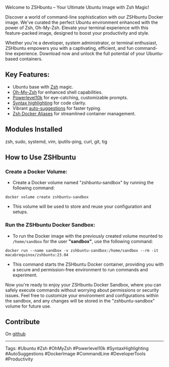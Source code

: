 Welcome to ZSHbuntu – Your Ultimate Ubuntu Image with Zsh Magic!

Discover a world of command-line sophistication with our ZSHbuntu Docker image. We've curated the perfect Ubuntu environment enhanced with the power of Zsh, Oh-My-Zsh. Elevate your terminal experience with this feature-packed image, designed to boost your productivity and style.

Whether you're a developer, system administrator, or terminal enthusiast, ZSHbuntu empowers you with a captivating, efficient, and fun command-line experience. Download now and unlock the full potential of your Ubuntu-based containers.

## Key Features:

- Ubuntu base with [Zsh](https://en.wikipedia.org/wiki/Z_shell) magic.
- [Oh-My-Zsh](https://ohmyz.sh) for enhanced shell capabilities.
- [Powerlevel10k](https://github.com/romkatv/powerlevel10k) for eye-catching, customizable prompts.
- [Syntax highlighting](https://github.com/zsh-users/zsh-syntax-highlighting) for code clarity.
- Vibrant [auto-suggestions](https://github.com/zsh-users/zsh-autosuggestions) for faster typing.
- [Zsh Docker Aliases](https://github.com/akarzim/zsh-docker-aliases) for streamlined container management.

## Modules Installed
zsh, sudo, systemd, vim, iputils-ping, curl, git, tig

## How to Use ZSHbuntu

### Create a Docker Volume:
- Create a Docker volume named "zshbuntu-sandbox" by running the following command:
```shell
docker volume create zshbuntu-sandbox
```
- This volume will be used to store and reuse your configuration and setups.

### Run the ZSHbuntu Docker Sandbox:
- To run the Docker image with the previously created volume mounted to `/home/sandbox` for the user **"sandbox"**, use the following command:
```shell
docker run --name sandbox -v zshbuntu-sandbox:/home/sandbox --rm -it macabrequinox/zshbuntu:23.04
```
- This command starts the ZSHbuntu Docker container, providing you with a secure and permission-free environment to run commands and experiment.

Now you're ready to enjoy your ZSHbuntu Docker Sandbox, where you can safely execute commands without worrying about permissions or security issues. Feel free to customize your environment and configurations within the sandbox, and any changes will be stored in the "zshbuntu-sandbox" volume for future use.

## Contribute
On [github](https://github.com/snigdhasjg/playground/tree/main/docker-images/zshbuntu)

---
Tags: #Ubuntu #Zsh #OhMyZsh #Powerlevel10k #SyntaxHighlighting #AutoSuggestions #DockerImage #CommandLine #DeveloperTools #Productivity